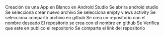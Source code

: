 Creación de una App en Blanco en Android Studio
Se abrira android studio 
Se selecciona crear nuevo archivo
Se selecciona empty views activity
Se selecciona compartir archivo en github
Se crea un repositorio con el nombre deseado 
El repositorio se crea con el nombre en github
Se Verifica que este en publico el repositorio
Se comparte el link del repositorio
